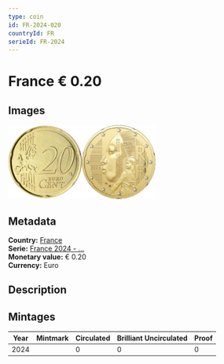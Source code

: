 ```yaml
---
type: coin
id: FR-2024-020
countryId: FR
serieId: FR-2024
---
```


# France € 0.20

## Images

<img src="../../../Images/common-2007-020.webp" height="150" alt="Front image"><img src="Images/france-2024-020.webp" height="150" alt="Back image">

## Metadata

**Country:** [France](../index.md)\
**Serie:** [France 2024 - ...](index.md)\
**Monetary value:** € 0.20\
**Currency:** Euro

## Description


## Mintages

| Year | Mintmark | Circulated | Brilliant Uncirculated | Proof |
| ---- | -------- | ---------- | ---------------------- | ----- |
| 2024 |  | 0 | 0 | 0 |
